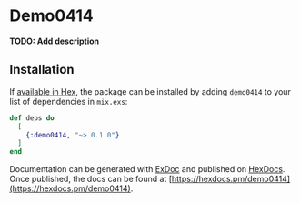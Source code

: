 # Demo0414

**TODO: Add description**

## Installation

If [available in Hex](https://hex.pm/docs/publish), the package can be installed
by adding `demo0414` to your list of dependencies in `mix.exs`:

```elixir
def deps do
  [
    {:demo0414, "~> 0.1.0"}
  ]
end
```

Documentation can be generated with [ExDoc](https://github.com/elixir-lang/ex_doc)
and published on [HexDocs](https://hexdocs.pm). Once published, the docs can
be found at [https://hexdocs.pm/demo0414](https://hexdocs.pm/demo0414).

